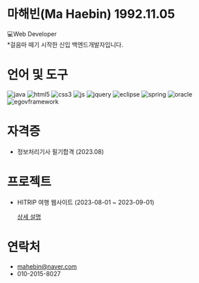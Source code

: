 # 마해빈(Ma Haebin) 1992.11.05
💻Web Developer <br>
*걸음마 떼기 시작한 신입 백엔드개발자입니다.

# 언어 및 도구
![java](https://img.shields.io/badge/Java-ED8B00?style=for-the-badge&logo=openjdk&logoColor=white)
![html5](https://img.shields.io/badge/HTML5-E34F26?style=for-the-badge&logo=html5&logoColor=white)
![css3](https://img.shields.io/badge/CSS-239120?&style=for-the-badge&logo=css3&logoColor=white)
![js](https://img.shields.io/badge/JavaScript-F7DF1E?style=for-the-badge&logo=JavaScript&logoColor=white)
![jquery](https://img.shields.io/badge/jQuery-0769AD?style=for-the-badge&logo=jquery&logoColor=white)
![eclipse](https://img.shields.io/badge/Eclipse-2C2255?style=for-the-badge&logo=eclipse&logoColor=white)
![spring](https://img.shields.io/badge/Spring-6DB33F?style=for-the-badge&logo=spring&logoColor=white)
![oracle](https://img.shields.io/badge/Oracle-F80000?style=for-the-badge&logo=oracle&logoColor=black)
![egovframework](https://img.shields.io/badge/egovframework-2C2255?style=for-the-badge&logoColor=black)
</div>

# 자격증
 * 정보처리기사 필기합격 (2023.08)

# 프로젝트
* HITRIP 여행 웹사이트
  (2023-08-01 ~ 2023-09-01)

  [상세 설명](https://github.com/Malvin222/Project_HITRIP)

# 연락처
 * mahebin@naver.com
 * 010-2015-8027
